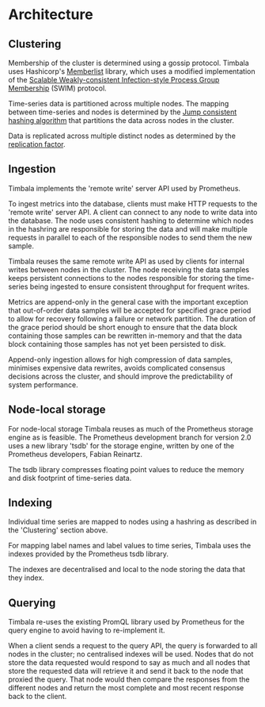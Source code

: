 # Architecture

## Clustering

Membership of the cluster is determined using a gossip protocol. Timbala
uses Hashicorp's [Memberlist][] library, which uses a modified implementation
of the [Scalable Weakly-consistent Infection-style Process Group Membership][]
(SWIM) protocol.

Time-series data is partitioned across multiple nodes. The mapping between
time-series and nodes is determined by the [Jump consistent hashing algorithm][] that
partitions the data across nodes in the cluster.

Data is replicated across multiple distinct nodes as determined by the
[replication factor](configuration.md#immutable-constants).

[Scalable Weakly-consistent Infection-style Process Group Membership]: http://www.cs.cornell.edu/~asdas/research/dsn02-SWIM.pdf
[Memberlist]: https://godoc.org/github.com/hashicorp/memberlist
[Jump consistent hashing algorithm]: https://arxiv.org/abs/1406.2294

## Ingestion

Timbala implements the 'remote write' server API used by Prometheus.

To ingest metrics into the database, clients must make HTTP requests to the
'remote write' server API. A client can connect to any node to write data into
the database. The node uses consistent hashing to determine which nodes in
the hashring are responsible for storing the data and will make multiple
requests in parallel to each of the responsible nodes to send them the new
sample.

Timbala reuses the same remote write API as used by clients for internal
writes between nodes in the cluster. The node receiving the data samples
keeps persistent connections to the nodes responsible for storing the
time-series being ingested to ensure consistent throughput for frequent writes.

Metrics are append-only in the general case with the important
exception that out-of-order data samples will be accepted for specified grace
period to allow for recovery following a failure or network partition. The
duration of the grace period should be short enough to ensure that the data
block containing those samples can be rewritten in-memory and that the data
block containing those samples has not yet been persisted to disk.

Append-only ingestion allows for high compression of data samples, minimises
expensive data rewrites, avoids complicated consensus decisions across the
cluster, and should improve the predictability of system performance.

## Node-local storage

For node-local storage Timbala reuses as much of the Prometheus storage
engine as is feasible. The Prometheus development branch for version 2.0 uses a
new library 'tsdb' for the storage engine, written by one of the Prometheus
developers, Fabian Reinartz.

The tsdb library compresses floating point values to reduce the memory and disk
footprint of time-series data.

## Indexing

Individual time series are mapped to nodes using a hashring as described in
the 'Clustering' section above.

For mapping label names and label values to time series, Timbala uses the
indexes provided by the Prometheus tsdb library.

The indexes are decentralised and local to the node storing the data that
they index.

## Querying

Timbala re-uses the existing PromQL library used by Prometheus for the
query engine to avoid having to re-implement it.

When a client sends a request to the query API, the query is forwarded to
all nodes in the cluster; no centralised indexes will be used. Nodes that do
not store the data requested would respond to say as much and all nodes that
store the requested data will retrieve it and send it back to the node that
proxied the query. That node would then compare the responses from the different
nodes and return the most complete and most recent response back to the client.
